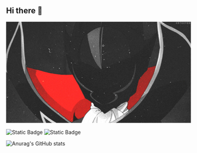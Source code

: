 ## Hi there 👋

<img src="https://github.com/gopkaloid/gopkaloid/blob/main/07B48CB0A5F64E06328B86E9DE8B98FF4BAB3056.gif" alt="The Unlimited" width="600">

![Static Badge](https://img.shields.io/badge/py-python-black?style=plastic&logo=python)
![Static Badge](https://img.shields.io/badge/-jupyter-black?style=plastic&logo=jupyter)

![Anurag's GitHub stats](https://github-readme-stats.vercel.app/api?username=gopkaloid&show_icons=true&theme=transparent)
